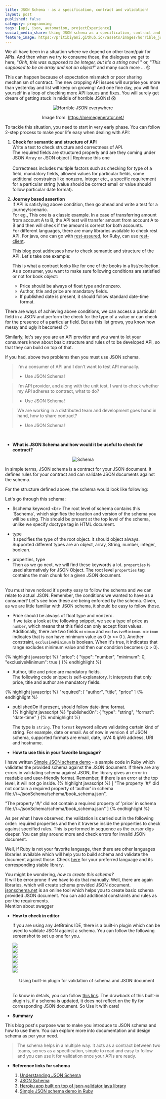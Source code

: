 ```yaml
---
title: JSON Schema - as a specification, contract and validation! 
layout: post
published: false
category: programming
tags: [api, json, automation, projectExperience]
social_media_share: Using JSON schema as a specification, contract and validation and make your life easy when you are validating #json #api #jsonSchema
feature_image: https://pritibiyani.github.io//assets/images/horrible_json.jpg
---
```


We all have been in a situation where we depend on other team/pair for APIs. And then when we try to consume those, the dialogues we get to here, 
"*Ohh, this was supposed to be Integer, but it's a string now*! " or, "*This supposed to be an array and not an object!*" and many such more ... :hushed:

This can happen because of expectation mismatch or poor sharing mechanism of contract. The new cropping API issues will surprise you more than yesterday and list will keep on growing! And one fine day, you will find yourself in a loop of checking more API issues and fixes. You will surely get dream of getting stuck in middle of horrible JSONs! :scream:

<p align="middle">
    <img src="/assets/images/horrible_json.jpg" alt="Horrible JSON everywhere" class="img-responsive img-thumbnail">
    	    <figcaption align="center">Image from: <a href = "https://memegenerator.net/instance/72656608">https://memegenerator.net/</a></figcaption>

</p>

 
To tackle this situation, you need to start in very early phase. You can follow 2-step process to make your life easy when dealing with API:

1. **Check for semantic and structure of API**  
 Write a test to check structure and correctness of API.
 <br>The required fields are structured properly and are they coming under JSON Array or JSON object | Rephrase this one     
 <br>Correctness includes multiple factors such as checking for type of a field, mandatory fields, allowed values for particular fields, some additional constraints like nonzero, Integer etc., a specific requirement for a particular string (value should be correct email or value should follow particular date format). 
 
2. **Journey based assertion**  
 If API is satisfying above condition, then go ahead and write a test for a journey/scenario.<br> 
 For eg., This one is a classic example. In a case of transferring amount from account A to B, the API test will transfer amount from account A to B and then will check if the amount is correct for both accounts. <br>
 For different languages, there are many libraries available to check rest API. For java, one can go with [rest-assured](http://rest-assured.io/), for Ruby, can use [rest-client](https://github.com/rest-client/rest-client).
       
    This blog post addresses how to check semantic and structure of the API. Let's take one example:
   
   <script src="https://gist.github.com/pritibiyani/f86c55fca4fbf4e5835a7c670bc16022.js"></script>
   
   This is what a contract looks like for one of the books in a list/collection. 
   <br>As a consumer, you want to make sure following conditions are satisfied or not for book object:  
   
   - Price should be always of float type and nonzero. 
   - Author, title and price are mandatory fields.
   - If published date is present, it should follow standard date-time format.
  
  There are ways of achieving above conditions, we can access a particular field in a JSON and perform the check for the type of a value or can check for the presence of a particular field. But as this list grows, you know how messy and ugly it becomes! :expressionless:
   
   Similarly, let's say you are an API provider and you want to let your consumers know about basic structure and rules of to be developed API, so that they can build on top of that.    
   
   If you had, above two problems then you must use JSON schema. 

> I'm a consumer of API and I don't want to test API manually. <br>
>  - Use JSON Schema! 

> I'm API provider, and along with the unit test, I want to check whether my API adheres to contract, what to do? <br>
>  - Use JSON Schema! 

> We are working in a distributed team and development goes hand in hand, how to share contract? <br>
>  - Use JSON Schema! 

<br>

+ **What is JSON Schema and how would it be useful to check for contract?**

<p align="middle">
    <img src="/assets/images/schema_definition.png" alt="Schema" class="img-responsive img-thumbnail">

</p>

In simple terms, JSON schema is a contract for your JSON document. It defines rules for your contract and can validate JSON documents against the schema. 
   
   For the structure defined above, the schema would look like following: 
<script src="https://gist.github.com/pritibiyani/b26cccedadbf59d6b95ca82b8cd23950.js"></script>

Let's go through this schema: <br>

 - $schema keyword <br>
 The root level of schema contains this `$schema`, which signifies the location and version of the schema you will be using. This should be present at the top level of the schema, unlike we specify doctype tag in HTML document.

- type <br> 
    It specifies the type of the root object. It should object always. Supported different types are an object, array, String, number, integer, boolean.
    
- properties, type <br> 
    Then as we go next, we will find these keywords a lot. `properties` is used alternatively for JSON Object. The root level `properties` tag contains the main chunk for a given JSON document.
 
<br>   
You must have noticed it's pretty easy to follow the schema and we can relate to actual JSON. Remember, the conditions we wanted to have as a consumer? Let's see how these are being enforced by the schema. Given, as we are little familiar with JSON schema, it should be easy to follow those.  <br>


- Price should be always of float type and nonzero. <br>
If we take a look at the following snippet, we see a type of price as `number`, which means that this field can only accept float values. Additionally, there are two fields `minimum` and `exclusiveMinimum`. `minimum` indicates that is can have minimum value as 0 (x >= 0 ). Another constraint, `exclusiveMinimum` is boolean. When it's true, it indicates that range excludes minimum value and then our condition becomes (x > 0). 

{% highlight javascript %}
    "price": {
	 "type": "number",
	 "minimum": 0,
	 "exclusiveMinimum": true
	}
{% endhighlight  %}
 
-  Author, title and price are mandatory fields. <br>
 The following code snippet is self-explanatory. It interprets that only price, title and author are mandatory fields. 
 
 {% highlight javascript %}
  "required": 
  [
     "author",
     "title",
     "price" ]
 {% endhighlight  %}
 
- publishedOn if present, should follow date-time format. <br> 
{% highlight javascript %}
    "publishedOn": {
      "type": "string",
      "format": "date-time"
    }
{% endhighlight  %}

     The type is `string`. The `format` keyword allows validating certain kind of string. For example, date or email. As of now in version 4 of JSON schema, supported formats are email, date, ipV4 & ipV6 address, URI and hostname. 

+ **How to use this in your favorite language?**

 I have written [Simple JSON schema demo](https://github.com/pritibiyani/JsonSchemaDemo) - a sample code in Ruby which validates the provided schema against the JSON document. If there are any errors in validating schema against JSON, the library gives an error in readable and user-friendly format. Remember, if there is an error at the top level, it will not go inside. 
 {% highlight javascript %}
 [
  "The property '#/' did not contain a required property of 'author' in 
  schema file:///~/jsonSchema/schema/book_schema.json", 
   
   "The property '#/' did not contain a required property of 'price' in 
   schema file:///~/jsonSchema/schema/book_schema.json"
 ]
 {% endhighlight %}
 
 As per what I have observed, the validation is carried out in the following order: required properties and then it traverse inside the properties to check against specified rules. This is performed in sequence as the cursor digs deeper. You can play around more and check errors for Invalid JSON document.   
 
 
 Well, if Ruby is not your favorite language, then there are other languages libraries available which will help you to build schema and validate the document against those. Check [here](http://json-schema.org/implementations.html) for your preferred language and its corresponding stable library. 
     
You might be wondering, *how to create this schema?* <br> 
It will be error prone if we have to do that manually. Well, there are again libraries, which will create schema provided JSON document. [jsonschema.net](http://jsonschema.net/#/) is an online tool which helps you to create basic schema provided JSON document. You can add additional constraints and rules as per the requirements. 
  <br> Mention about swagger 
 
+ **How to check in editor** 
    
    If you are using any JetBrains IDE, there is a built-in plugin which can be used to validate JSON against a schema. You can follow the following screenshot to set up one for you.   
    <p>
    <div class ="fade">
      <div><img src="/assets/images/json_schema_slider/json_schema_00.png" ></div>
      <div><img src="/assets/images/json_schema_slider/json_schema_01.png"></div>
      <div><img src="/assets/images/json_schema_slider/json_schema_02.png"></div>
      <div><img src="/assets/images/json_schema_slider/json_schema_03.png"></div>
      <div><img src="/assets/images/json_schema_slider/json_schema_04.png"></div>
      <div><img src="/assets/images/json_schema_slider/json_schema_05.png"></div>
    </div>
        <br/>
        <figcaption align="middle"> Using built-in plugin for validation of schema and JSON document </figcaption>
    </p>
    
    <br>To know in details, you can follow [this link](https://www.jetbrains.com/help/webstorm/2016.1/json-schema.html). The drawback of this built-in plugin is, if a schema is updated, it does not reflect on the fly for corresponding JSON document. So Use it with care!  


+ **Summary**
 
 This blog post's purpose was to make you introduce to JSON schema and how to use them. You can explore more into documentation and design schema as per your need. 
 
 > The schema helps in a multiple way. It acts as a contract between two teams, serves as a specification, simple to read and easy to follow and you can use it for validation once your APIs are ready. 
    
+ **Reference links for schema**
  
    1. [Understanding JSON Schema](https://spacetelescope.github.io/understanding-json-schema/)
    2. [JSON Schema](http://json-schema.org/)
    3. [Heroku app built on top of json-validator java library](https://json-schema-validator.herokuapp.com/)
    4. [Simple JSON schema demo in Ruby](https://github.com/pritibiyani/JsonSchemaDemo)


     
     
     


   